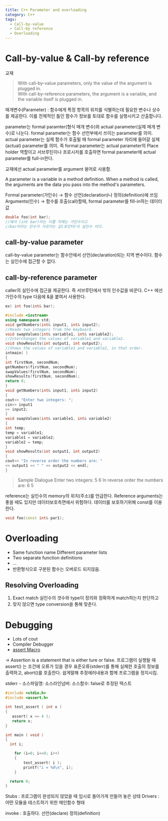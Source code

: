 ```yaml
---
title: C++ Parameter and overloading
category: C++
tags:
  - Call-by-value
  - Call-by reference
  - Overloading
---
```


# Call-by-value & Call-by reference

교재

>With call-by-value parameters, only the value of the argument is plugged in.  
>With call-by-reference parameters, the argument is a variable, and the variable itself is plugged in.

매개변수(Parameter) : 함수에게 특정 항목의 위치를 식별하는데 필요한 변수나 상수를 제공한다. 이를 전체적인 틀인 함수가 정보를 토대로 함수를 실행시키고 산출합니다.

parameter는 formal paramter(형식 매개 변수)와 actual parameter(실제 매개 변수)로 나눈다.
formal parameter는 함수 선언부에서 쓰이는 parameter를 의미.
actual parameter는 실제 함수가 호출될 때 formal parameter 자리에 들어갈 실제(actual) parameter를 의미. 즉 formal parameter는 actual parameter의 Place holder 역할이고 서브루틴이나 프로시저를 호출하면 formal parameter에 actual parameter를 full-in한다.

교재에선 actual parameter를 argument 용어로 사용함.

A parameter is a variable in a method definition. When a method is called, the arguments are the data you pass into the method's parameters.

Formal parameter(가인수) -> 함수 선언(declaration)나 정의(definition)에 쓰임  
Arguments(인수) -> 함수를 호출(call)할때, formal parameter를 fill-in하는 데이터 값

~~~C++
double foo(int bar);
//에서 (int bar)라는 이름 자체는 가인수이고 
//bar이라는 인수가 가르키는 값(포인터)이 실인수 이다.
~~~

## call-by-value parameter

call-by-value parameter는 함수안에서 선언(declaration)되는 지역 변수이다.
함수는 실인수에 접근할 수 없다.

## call-by-reference parameter

caller의 실인수에 접근을 제공한다. 즉 서브루틴에서 밖의 인수값을 바꾼다.
C++ 에선 가인수의 type 다음에 &을 붙여서 사용한다.

~~~C++
ex) int foo(int& bar);
~~~

~~~c++
#include <iostream>
using namespace std;
void getNumbers(int& input1, int& input2);
//Reads two integers from the keyboard.
void swapValues(int& variable1, int& variable2);
//Interchanges the values of variable1 and variable2.
void showResults(int output1, int output2);
//Shows the values of variable1 and variable2, in that order.
intmain( )
{
int firstNum, secondNum;
getNumbers(firstNum, secondNum);
swapValues(firstNum, secondNum);
showResults(firstNum, secondNum);
return 0;
}
void getNumbers(int& input1, int& input2)
{
cout<< "Enter two integers: ";
cin>> input1
>> input2;
}
void swapValues(int& variable1, int& variable2)
{
int temp;
temp = variable1;
variable1 = variable2;
variable2 = temp;
}
void showResults(int output1, int output2)
{
cout<< "In reverse order the numbers are: "
<< output1 << " " << output2 << endl;
}
~~~

>Sample Dialogue
>Enter two integers: 5 6
>In reverse order the numbers are: 6 5

reference는 실인수의 memory의 위치(주소)를 언급한다.
Reference arguments는 좋을 때도 있지만 데이터보호측면에서 위험하다.
데이터를 보호하기위해 const를 이용한다.

~~~c++
void foo(const int& par1);
~~~

# Overloading

- Same function name Different parameter lists
- Two separate function definitions
- ...
- 반환형식으로 구분된 함수는 오버로드 되지않음.

## Resolving Overloading

1. Exact match
  실인수의 갯수와 type이 정의와 정확하게 match하는지 판단하고
2. 맞지 않으면 type conversion을 통해 맞춘다.

# Debugging

- Lots of cout
- Compiler Debugger
- [assert Macro](https://ko.wikipedia.org/wiki/Assert.h)

-> Assertion is a statement that is either ture or false.
프로그램이 실행될 때 assert() 는 조건에 오류가 있을 경우 표준오류(stderr)를 통해 실패한 호출의 정보를 출력하고, abort()를 호출한다.
쉽게말해 추정에러내용과 함께 프로그램을 정지시킴.

stderr - 소스파일명: 소스라인넘버: 소스함수: false로 추정된 텍스트

~~~c
#include <stdio.h>
#include <assert.h>

int test_assert ( int x )
{
   assert( x <= 4 );
   return x;
}

int main ( void ) 
{
  int i;

    for (i=0; i<=9; i++)
    {
        test_assert( i );
        printf("i = %d\n", i);
    }

  return 0;
}
~~~

Stubs : 프로그램이 완성되지 않았을 때 임시로 돌아가게 만들어 놓은 상태
Drivers : 어떤 모듈을 테스트하기 위한 메인함수 형태

invoke : 호출하다.
선언(declare)
정의(definition)